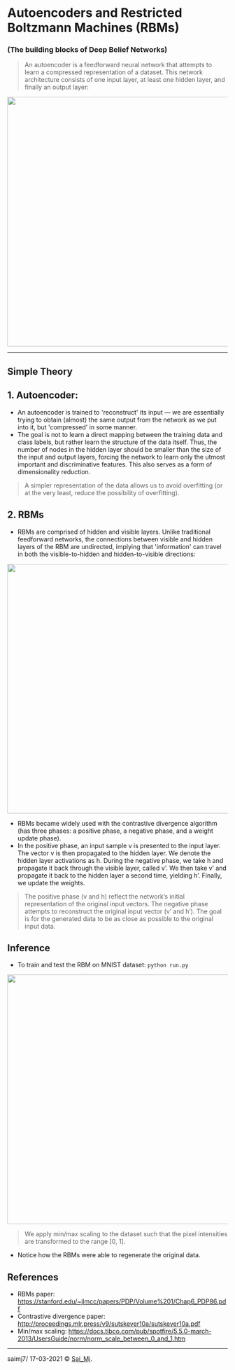 # Autoencoders and Restricted Boltzmann Machines (RBMs)
### (The building blocks of Deep Belief Networks)

> An autoencoder is a feedforward neural network that attempts to learn a compressed representation of a dataset. This network architecture consists of one input layer, at least one hidden layer, and finally an output layer:

<div align="center">
<img src=mylib/misc/1.png?raw=true "Autoencoder" width=570 >
</div>

---

## Simple Theory
## 1. Autoencoder:
- An autoencoder is trained to 'reconstruct' its input — we are essentially trying to obtain (almost) the same output from the network as we put into it, but 'compressed' in some manner.
- The goal is not to learn a direct mapping between the training data and class labels, but rather learn the structure of the data itself. Thus, the number of nodes in the hidden layer should be smaller than the size of the input and output layers, forcing the network to learn only the utmost important and discriminative features. This also serves as a form of dimensionality reduction.

> A simpler representation of the data allows us to avoid overfitting (or at the very least, reduce the possibility of overfitting).

## 2. RBMs

- RBMs are comprised of hidden and visible layers. Unlike traditional feedforward networks, the connections between visible and hidden layers of the RBM are undirected, implying that 'information' can travel in both the visible-to-hidden and hidden-to-visible directions:

<div align="center">
<img src=mylib/misc/2.png?raw=true "RBMs" width=570 >
</div>

- RBMs became widely used with the contrastive divergence algorithm (has three phases: a positive phase, a negative phase, and a weight update phase).
- In the positive phase, an input sample v is presented to the input layer. The vector v is then propagated to the hidden layer. We denote the hidden layer activations as h.
During the negative phase, we take h and propagate it back through the visible layer, called v’. We then take v’ and propagate it back to the hidden layer a second time, yielding h’. Finally, we update the weights.

> The positive phase (v and h) reflect the network’s initial representation of the original input vectors. The negative phase attempts to reconstruct the original input vector (v’ and h’). The goal is for the generated data to be as close as possible to the original input data.

## Inference

- To train and test the RBM on MNIST dataset: ```python run.py```

<div align="center">
<img src=mylib/misc/3.png?raw=true "RBMs" width=570 >
</div>

> We apply min/max scaling to the dataset such that the pixel intensities are transformed to the range [0, 1].

- Notice how the RBMs were able to regenerate the original data.

## References
- RBMs paper: https://stanford.edu/~jlmcc/papers/PDP/Volume%201/Chap6_PDP86.pdf
- Contrastive divergence paper: http://proceedings.mlr.press/v9/sutskever10a/sutskever10a.pdf
- Min/max scaling: https://docs.tibco.com/pub/spotfire/5.5.0-march-2013/UsersGuide/norm/norm_scale_between_0_and_1.htm

---

saimj7/ 17-03-2021 © <a href="http://saimj7.github.io" target="_blank">Sai_Mj</a>.
